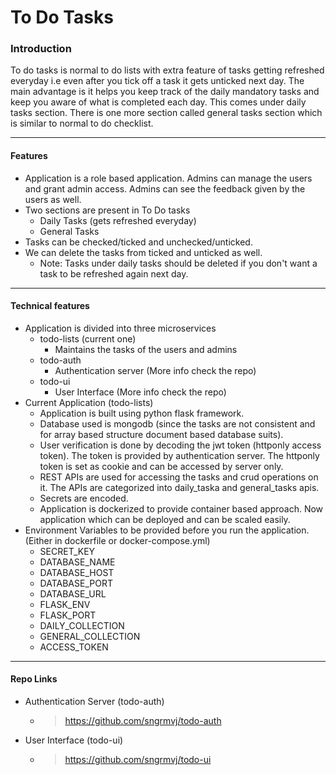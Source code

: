 To Do Tasks
===========


### Introduction
To do tasks is normal to do lists with extra feature of tasks getting refreshed everyday i.e even after you tick off a task it gets unticked next day. The main advantage is it helps you keep track of the daily mandatory tasks and keep you aware of what is completed each day. This comes under daily tasks section. There is one more section called general tasks section which is similar to normal to do checklist. 

---

#### Features
- Application is a role based application. Admins can manage the users and grant admin access. Admins can see the feedback given by the users as well.
- Two sections are present in To Do tasks
    - Daily Tasks (gets refreshed everyday)
    - General Tasks
- Tasks can be checked/ticked and unchecked/unticked.
- We can delete the tasks from ticked and unticked as well.
    - Note: Tasks under daily tasks should be deleted if you don't want a task to be refreshed again next day.

---

#### Technical features
- Application is divided into three microservices
    - todo-lists (current one)
        - Maintains the tasks of the users and admins
    - todo-auth
        - Authentication server (More info check the repo)
    - todo-ui
        - User Interface (More info check the repo)
- Current Application (todo-lists)
    - Application is built using python flask framework.
    - Database used is mongodb (since the tasks are not consistent and for array based structure document based database suits).
    - User verification is done by decoding the jwt token (httponly access token). The token is provided by authentication server. The httponly token is set as cookie and can be accessed by server only.
    - REST APIs are used for accessing the tasks and crud operations on it. The APIs are categorized into daily_taska and general_tasks apis.
    - Secrets are encoded.
    - Application is dockerized to provide container based approach. Now application which can be deployed and can be scaled easily.
- Environment Variables to be provided before you run the application. (Either in dockerfile or docker-compose.yml)
    - SECRET_KEY
    - DATABASE_NAME
    - DATABASE_HOST
    - DATABASE_PORT
    - DATABASE_URL
    - FLASK_ENV
    - FLASK_PORT
    - DAILY_COLLECTION
    - GENERAL_COLLECTION
    - ACCESS_TOKEN

---

#### Repo Links
- Authentication Server (todo-auth)
    - > https://github.com/sngrmvj/todo-auth
- User Interface (todo-ui)
    - > https://github.com/sngrmvj/todo-ui